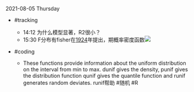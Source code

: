 2021-08-05 Thursday


- #tracking
  - 14:12 为什么模型显著，R2很小？
  - 15:30 F分布有fisher在[1924](https://baike.baidu.com/item/F%E5%88%86%E5%B8%83/7917090)年提出，期概率密度函数![](https://bookdown.org/hezhijian/book/book_files/figure-html/fdensity-1.png)



- #coding
  - These functions provide information about the uniform distribution on the interval from min to max. dunif gives the density, punif gives the distribution function qunif gives the quantile function and runif generates random deviates. runif帮助 #随机 #R








